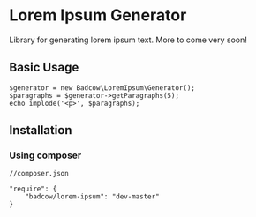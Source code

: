 Lorem Ipsum Generator
=====================

Library for generating lorem ipsum text. More to come very soon!

## Basic Usage

    $generator = new Badcow\LoremIpsum\Generator();
    $paragraphs = $generator->getParagraphs(5);
    echo implode('<p>', $paragraphs);

## Installation

### Using composer

    //composer.json
    
    "require": {
        "badcow/lorem-ipsum": "dev-master"
    }